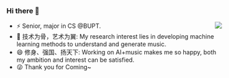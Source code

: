 ### Hi there 👋

<img align="right" src="https://github-readme-stats.vercel.app/api?username=hrsoup&show_icons=true&icon_color=0366d6&bg_color=ffffff&hide_title=true" />

- ⚡ Senior, major in CS @BUPT.
- 🌱 技术为骨，艺术为翼: My research interest lies in developing machine learning methods to understand and generate music.
- 😄 修身、强国、扬天下: Working on AI+music makes me so happy, both my ambition and interest can be satisfied.
- 😜 Thank you for Coming~

<!--
**hrsoup/hrsoup** is a ✨ _special_ ✨ repository because its `README.md` (this file) appears on your GitHub profile.

- 🔭 I’m currently working on ...
- 🌱 I’m currently learning ...
- 👯 I’m looking to collaborate on ...
- 🤔 I’m looking for help with ...
- 💬 Ask me about ...
- 📫 How to reach me: ...
- 😄 Pronouns: ...
- ⚡ Fun fact: ...
-->

